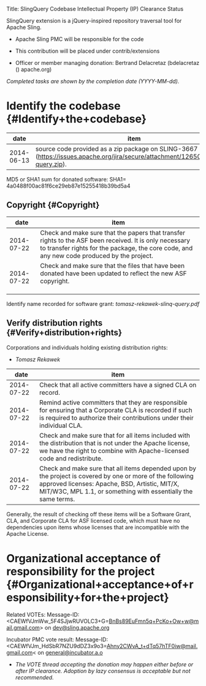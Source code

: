 Title: SlingQuery Codebase Intellectual Property (IP) Clearance Status


SlingQuery extension is a jQuery-inspired repository traversal tool for Apache Sling.



- Apache Sling PMC will be responsible for the code


- This contribution will be placed under contrib/extensions


- Officer or member managing donation: Bertrand Delacretaz (bdelacretaz () apache.org)

 _Completed tasks are shown by the completion date (YYYY-MM-dd)._ 


# Identify the codebase {#Identify+the+codebase}

| date | item |
|------|------|
| 2014-06-13 | source code provided as a zip package on SLING-3667 (https://issues.apache.org/jira/secure/attachment/12650338/sling-query.zip). |

MD5 or SHA1 sum for donated software: SHA1= 4a0488f00ac81f6ce29eb87e15255418b39bd5a4


## Copyright {#Copyright}

| date | item |
|------|------|
| 2014-07-22 | Check and make sure that the papers that transfer rights to the ASF been received. It is only necessary to transfer rights for the package, the core code, and any new code produced by the project. |
| 2014-07-22 | Check and make sure that the files that have been donated have been updated to reflect the new ASF copyright.<br></br> |

Identify name recorded for software grant: _tomasz-rekawek-slinq-query.pdf_ 


## Verify distribution rights {#Verify+distribution+rights}

Corporations and individuals holding existing distribution rights:



-  _Tomasz Rekawek_ 

| date | item |
|------|------|
| 2014-07-22 | Check that all active committers have a signed CLA on record. |
| 2014-07-22 | Remind active committers that they are responsible for ensuring that a Corporate CLA is recorded if such is required to authorize their contributions under their individual CLA. |
| 2014-07-22 | Check and make sure that for all items included with the distribution that is not under the Apache license, we have the right to combine with Apache-licensed code and redistribute. |
| 2014-07-22 | Check and make sure that all items depended upon by the project is covered by one or more of the following approved licenses: Apache, BSD, Artistic, MIT/X, MIT/W3C, MPL 1.1, or something with essentially the same terms. |

Generally, the result of checking off these items will be a Software Grant, CLA, and Corporate CLA for ASF licensed code, which must have no dependencies upon items whose licenses that are incompatible with the Apache License.


# Organizational acceptance of responsibility for the project {#Organizational+acceptance+of+responsibility+for+the+project}

Related VOTEs: Message-ID: &lt;CAEWfVJmWw_5F4SJjwRUVOLC3+G=BnBs89EuFmn5q+PcKo+Ow+w@mail.gmail.com&gt; on dev@sling.apache.org


Incubator PMC vote result: Message-ID: &lt;CAEWfVJm_HdSbR7NZU9dDZ3x9o3=Ahny2CWvA_t+dTq57hTF0iw@mail.gmail.com&lt; on general@incubator.a.o



-  _The VOTE thread accepting the donation may happen either before or after IP clearance. Adoption by lazy consensus is acceptable but not recommended._ 
